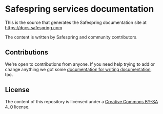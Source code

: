 # Safespring services documentation

This is the source that generates the Safespring documentation site at
https://docs.safespring.com

The content is written by Safespring and community contributors.

## Contributions

We're open to contributions from anyone. If you need help trying to add or
change anything we got some [documentation for writing documentation][cd], too.

## License

The content of this repository is licensed under a  [Creative Commons BY-SA 4.
0][ccsa4] license.


[cd]:https://docs.safespring.com/contribute/
[ccsa4]:http://creativecommons.org/licenses/by-sa/4.0/
